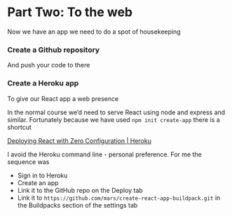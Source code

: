 # Part Two: To the web
Now we have an app we need to do a spot of housekeeping

### Create a Github repository
And push your code to there

### Create a Heroku app 
To give our React app a web presence

In the normal course we’d need to serve React using node and express and similar. Fortunately because we have used `npm init create-app` there is a shortcut

[Deploying React with Zero Configuration | Heroku](https://blog.heroku.com/deploying-react-with-zero-configuration)

I avoid the Heroku command line - personal preference. For me the sequence was

- Sign in to Heroku
- Create an app
- Link it to the GitHub repo on the Deploy tab
- Link it to `https://github.com/mars/create-react-app-buildpack.git` in the Buildpacks section of the settings tab
